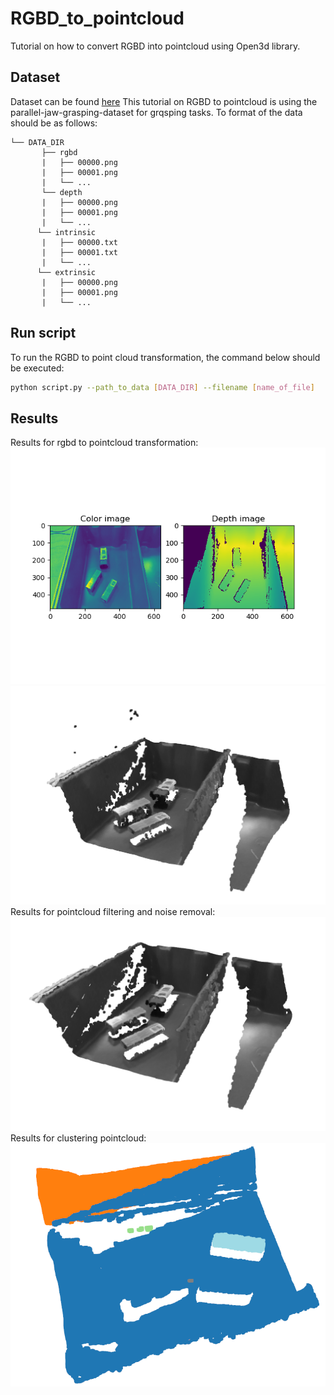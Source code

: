 # RGBD_to_pointcloud
Tutorial on how to convert RGBD into pointcloud using Open3d library.

## Dataset
 Dataset can be found [here](https://3dvision.princeton.edu/projects/2017/arc/#datasets)
 This tutorial on RGBD to pointcloud is using the parallel-jaw-grasping-dataset for grqsping tasks.
 To format of the data should be as follows:
 ```plain
└── DATA_DIR
       ├── rgbd
       |   ├── 00000.png
       |   ├── 00001.png
       |   └── ...
       └── depth
       |   ├── 00000.png
       |   ├── 00001.png
       |   └── ...
       └── intrinsic
       |   ├── 00000.txt
       |   ├── 00001.txt
       |   └── ...
       └── extrinsic
       |   ├── 00000.png
       |   ├── 00001.png
       |   └── ...
```
## Run script

To run the RGBD to point cloud transformation, the command below should be executed:
```bash
python script.py --path_to_data [DATA_DIR] --filename [name_of_file]
```

## Results
Results for rgbd to pointcloud transformation:
![Project Image](results/rgbd.png)
![Project Image](results/pointcloud.png)
Results for pointcloud filtering and noise removal:
![Project Image](results/filtered_pointcloud.png)
Results for clustering pointcloud:
![Project Image](results/clusters.png)